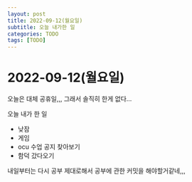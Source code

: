 ```yaml
---
layout: post
title: 2022-09-12(월요일)
subtitle: 오늘 내가한 일
categories: TODO
tags: [TODO]
---
```


# 2022-09-12(월요일)

오늘은 대체 공휴일,,, 그래서 솔직히 한게 없다…

오늘 내가 한 일

- 낮잠
- 게임
- ocu 수업 공지 찾아보기
- 함덕 갔다오기

내일부터는 다시 공부 제대로해서 공부에 관한 커밋을 해야할거같네,,,